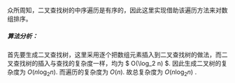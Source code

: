 众所周知，二叉查找树的中序遍历是有序的，因此这里实现借助该遍历方法来对数组排序。

##### 算法分析：

首先要生成二叉查找树，这里采用逐个把数组元素插入到二叉查找树的做法，而二叉查找树的插入与查找的复杂度一样，均为 $ O(\log_2 n) $. 因此生成二叉树的复杂度为 $O(n\log_2n)$. 而遍历的复杂度为 $O(n)$. 故总复杂度为 $O(n\log_2n)$ .

